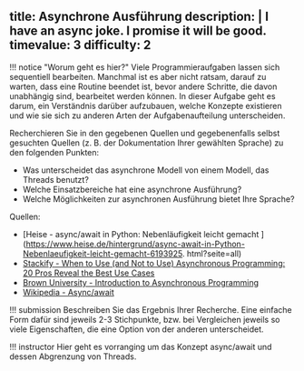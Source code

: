 title: Asynchrone Ausführung
description: |
  I have an async joke. I promise it will be good.
timevalue: 3
difficulty: 2
---
!!! notice "Worum geht es hier?"
    Viele Programmieraufgaben lassen sich sequentiell bearbeiten. 
    Manchmal ist es aber nicht ratsam, darauf zu warten, dass eine Routine beendet ist,
    bevor andere Schritte, die davon unabhängig sind, bearbeitet werden können. 
    In dieser Aufgabe geht es darum, ein Verständnis darüber aufzubauen, welche Konzepte
    existieren und wie sie sich zu anderen Arten der Aufgabenaufteilung unterscheiden. 

Recherchieren Sie in den gegebenen Quellen und gegebenenfalls selbst gesuchten Quellen (z. B. der
Dokumentation Ihrer gewählten Sprache) zu den folgenden Punkten:

- Was unterscheidet das asynchrone Modell von einem Modell, das Threads benutzt?
- Welche Einsatzbereiche hat eine asynchrone Ausführung?
- Welche Möglichkeiten zur asynchronen Ausführung bietet Ihre Sprache?

Quellen:

- [Heise - async/await in Python: Nebenläufigkeit leicht gemacht
  ](https://www.heise.de/hintergrund/async-await-in-Python-Nebenlaeufigkeit-leicht-gemacht-6193925.
  html?seite=all)
- [Stackify - When to Use (and Not to Use) Asynchronous Programming: 20 Pros Reveal the Best Use
  Cases](https://stackify.com/when-to-use-asynchronous-programming/) 
- [Brown University - Introduction to Asynchronous
  Programming](https://cs.brown.edu/courses/cs168/s12/handouts/async.pdf) 
- [Wikipedia - Async/await](https://en.wikipedia.org/wiki/Async/await)

!!! submission
    Beschreiben Sie das Ergebnis Ihrer Recherche. Eine einfache Form dafür sind jeweils 2-3
    Stichpunkte, bzw. bei Vergleichen jeweils so viele Eigenschaften, die eine Option von der
    anderen unterscheidet.

!!! instructor
    Hier geht es vorranging um das Konzept async/await und dessen Abgrenzung von Threads.
    
